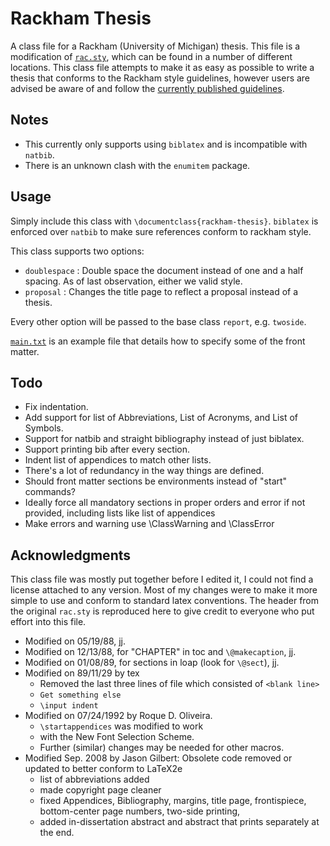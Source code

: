 Rackham Thesis
==============

A class file for a Rackham (University of Michigan) thesis.
This file is a modification of [`rac.sty`](http://clasp.engin.umich.edu/pages/current/dissertation-template), which can be found in a number of different locations.
This class file attempts to make it as easy as possible to write a thesis that conforms to the Rackham style guidelines, however users are advised be aware of and follow the [currently published guidelines](http://www.rackham.umich.edu/current-students/dissertation/the-dissertation).


Notes
-----

- This currently only supports using `biblatex` and is incompatible with `natbib`.
- There is an unknown clash with the `enumitem` package.

Usage
-----

Simply include this class with `\documentclass{rackham-thesis}`.
`biblatex` is enforced over `natbib` to make sure references conform to rackham style.

This class supports two options:

- `doublespace` : Double space the document instead of one and a half spacing.
   As of last observation, either we valid style.
- `proposal` : Changes the title page to reflect a proposal instead of a thesis.

Every other option will be passed to the base class `report`, e.g. `twoside`.

[`main.txt`](main.txt) is an example file that details how to specify some of the front matter.


Todo
----

- Fix indentation.
- Add support for list of Abbreviations, List of Acronyms, and List of Symbols.
- Support for natbib and straight bibliography instead of just biblatex.
- Support printing bib after every section.
- Indent list of appendices to match other lists.
- There's a lot of redundancy in the way things are defined.
- Should front matter sections be environments instead of "start" commands?
- Ideally force all mandatory sections in proper orders and error if not provided, including lists like list of appendices 
- Make errors and warning use \ClassWarning and \ClassError

Acknowledgments
---------------

This class file was mostly put together before I edited it, I could not find a license attached to any version.
Most of my changes were to make it more simple to use and conform to standard latex conventions.
The header from the original `rac.sty` is reproduced here to give credit to everyone who put effort into this file.

- Modified on 05/19/88, jj.
- Modified on 12/13/88, for "CHAPTER" in toc and `\@makecaption`, jj.
- Modified on 01/08/89, for sections in loap (look for `\@sect`), jj.
- Modified on 89/11/29  by tex
  - Removed the last three lines of file which consisted of `<blank line>`
  - `Get something else`
  - `\input indent`
- Modified on 07/24/1992 by Roque D. Oliveira.
  - `\startappendices` was modified to work
  - with the New Font Selection Scheme.
  - Further (similar) changes may be needed for other macros.
- Modified Sep. 2008 by Jason Gilbert: Obsolete code removed or updated to better conform to LaTeX2e
  - list of abbreviations added 
  - made copyright page cleaner
  - fixed Appendices, Bibliography, margins, title page, frontispiece, bottom-center page numbers, two-side printing,
  - added in-dissertation abstract and abstract that prints separately at the end.
